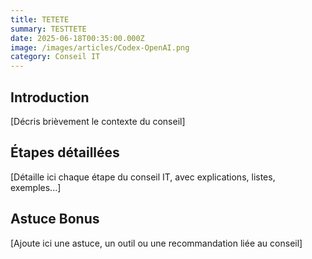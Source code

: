 ```yaml
---
title: TETETE
summary: TESTTETE
date: 2025-06-18T00:35:00.000Z
image: /images/articles/Codex-OpenAI.png
category: Conseil IT
---
```

## Introduction

[Décris brièvement le contexte du conseil]

## Étapes détaillées

[Détaille ici chaque étape du conseil IT, avec explications, listes, exemples...]

## Astuce Bonus

[Ajoute ici une astuce, un outil ou une recommandation liée au conseil]
